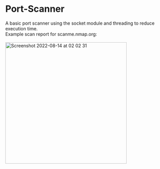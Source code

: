 # Port-Scanner
A basic port scanner using the socket module and threading to reduce execution time.
<br>Example scan report for scanme.nmap.org:
<br>
<br>
<img width="378" alt="Screenshot 2022-08-14 at 02 02 31" src="https://user-images.githubusercontent.com/70058899/184630504-fb2b5cb2-11a4-4cde-bed6-80f78bb967d6.png">
